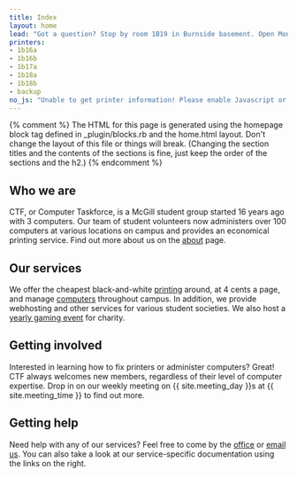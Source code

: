```yaml
---
title: Index
layout: home
lead: "Got a question? Stop by room 1B19 in Burnside basement. Open Monday-Friday, 9am-5pm."
printers:
- 1b16a
- 1b16b
- 1b17a
- 1b18a
- 1b18b
- backup
no_js: "Unable to get printer information! Please enable Javascript or use another browser."
---
```


{% comment %}
The HTML for this page is generated using the homepage block tag defined in _plugin/blocks.rb and the home.html layout. Don't change the layout of this file or things will break. (Changing the section titles and the contents of the sections is fine, just keep the order of the sections and the h2.)
{% endcomment %}

Who we are
----------

CTF, or Computer Taskforce, is a McGill student group started 16 years ago with 3 computers. Our team of student volunteers now administers over 100 computers at various locations on campus and provides an economical printing service. Find out more about us on the [about](about.html) page.

Our services
------------

We offer the cheapest black-and-white [printing](printing.html) around, at 4 cents a page, and manage [computers](computers.html) throughout campus. In addition, we provide webhosting and other services for various student societies. We also host a [yearly gaming event](events.html) for charity.

Getting involved
----------------

Interested in learning how to fix printers or administer computers? Great! CTF always welcomes new members, regardless of their level of computer expertise. Drop in on our weekly meeting on {{ site.meeting_day }}s at {{ site.meeting_time }} to find out more.

Getting help
------------

Need help with any of our services? Feel free to come by the [office](office.html) or [email us](contact.html). You can also take a look at our service-specific documentation using the links on the right.
